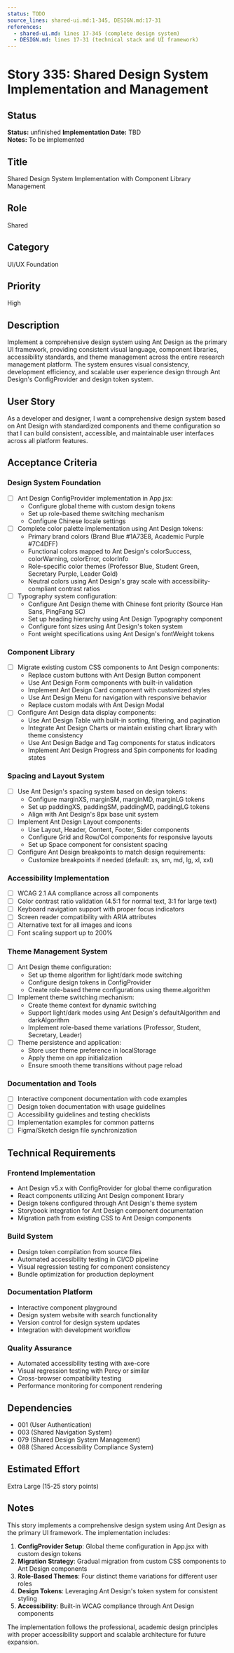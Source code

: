 ```yaml
---
status: TODO
source_lines: shared-ui.md:1-345, DESIGN.md:17-31
references:
  - shared-ui.md: lines 17-345 (complete design system)
  - DESIGN.md: lines 17-31 (technical stack and UI framework)
---
```

# Story 335: Shared Design System Implementation and Management

## Status
**Status:** unfinished
**Implementation Date:** TBD  
**Notes:** To be implemented

## Title
Shared Design System Implementation with Component Library Management

## Role
Shared

## Category
UI/UX Foundation

## Priority
High

## Description
Implement a comprehensive design system using Ant Design as the primary UI framework, providing consistent visual language, component libraries, accessibility standards, and theme management across the entire research management platform. The system ensures visual consistency, development efficiency, and scalable user experience design through Ant Design's ConfigProvider and design token system.

## User Story
As a developer and designer, I want a comprehensive design system based on Ant Design with standardized components and theme configuration so that I can build consistent, accessible, and maintainable user interfaces across all platform features.

## Acceptance Criteria

### Design System Foundation
- [ ] Ant Design ConfigProvider implementation in App.jsx:
  - Configure global theme with custom design tokens
  - Set up role-based theme switching mechanism
  - Configure Chinese locale settings
- [ ] Complete color palette implementation using Ant Design tokens:
  - Primary brand colors (Brand Blue #1A73E8, Academic Purple #7C4DFF)
  - Functional colors mapped to Ant Design's colorSuccess, colorWarning, colorError, colorInfo
  - Role-specific color themes (Professor Blue, Student Green, Secretary Purple, Leader Gold)
  - Neutral colors using Ant Design's gray scale with accessibility-compliant contrast ratios
- [ ] Typography system configuration:
  - Configure Ant Design theme with Chinese font priority (Source Han Sans, PingFang SC)
  - Set up heading hierarchy using Ant Design Typography component
  - Configure font sizes using Ant Design's token system
  - Font weight specifications using Ant Design's fontWeight tokens

### Component Library
- [ ] Migrate existing custom CSS components to Ant Design components:
  - Replace custom buttons with Ant Design Button component
  - Use Ant Design Form components with built-in validation
  - Implement Ant Design Card component with customized styles
  - Use Ant Design Menu for navigation with responsive behavior
  - Replace custom modals with Ant Design Modal
- [ ] Configure Ant Design data display components:
  - Use Ant Design Table with built-in sorting, filtering, and pagination
  - Integrate Ant Design Charts or maintain existing chart library with theme consistency
  - Use Ant Design Badge and Tag components for status indicators
  - Implement Ant Design Progress and Spin components for loading states

### Spacing and Layout System
- [ ] Use Ant Design's spacing system based on design tokens:
  - Configure marginXS, marginSM, marginMD, marginLG tokens
  - Set up paddingXS, paddingSM, paddingMD, paddingLG tokens
  - Align with Ant Design's 8px base unit system
- [ ] Implement Ant Design Layout components:
  - Use Layout, Header, Content, Footer, Sider components
  - Configure Grid and Row/Col components for responsive layouts
  - Set up Space component for consistent spacing
- [ ] Configure Ant Design breakpoints to match design requirements:
  - Customize breakpoints if needed (default: xs, sm, md, lg, xl, xxl)

### Accessibility Implementation
- [ ] WCAG 2.1 AA compliance across all components
- [ ] Color contrast ratio validation (4.5:1 for normal text, 3:1 for large text)
- [ ] Keyboard navigation support with proper focus indicators
- [ ] Screen reader compatibility with ARIA attributes
- [ ] Alternative text for all images and icons
- [ ] Font scaling support up to 200%

### Theme Management System
- [ ] Ant Design theme configuration:
  - Set up theme algorithm for light/dark mode switching
  - Configure design tokens in ConfigProvider
  - Create role-based theme configurations using theme.algorithm
- [ ] Implement theme switching mechanism:
  - Create theme context for dynamic switching
  - Support light/dark modes using Ant Design's defaultAlgorithm and darkAlgorithm
  - Implement role-based theme variations (Professor, Student, Secretary, Leader)
- [ ] Theme persistence and application:
  - Store user theme preference in localStorage
  - Apply theme on app initialization
  - Ensure smooth theme transitions without page reload

### Documentation and Tools
- [ ] Interactive component documentation with code examples
- [ ] Design token documentation with usage guidelines
- [ ] Accessibility guidelines and testing checklists
- [ ] Implementation examples for common patterns
- [ ] Figma/Sketch design file synchronization

## Technical Requirements

### Frontend Implementation
- Ant Design v5.x with ConfigProvider for global theme configuration
- React components utilizing Ant Design component library
- Design tokens configured through Ant Design's theme system
- Storybook integration for Ant Design component documentation
- Migration path from existing CSS to Ant Design components

### Build System
- Design token compilation from source files
- Automated accessibility testing in CI/CD pipeline
- Visual regression testing for component consistency
- Bundle optimization for production deployment

### Documentation Platform
- Interactive component playground
- Design system website with search functionality
- Version control for design system updates
- Integration with development workflow

### Quality Assurance
- Automated accessibility testing with axe-core
- Visual regression testing with Percy or similar
- Cross-browser compatibility testing
- Performance monitoring for component rendering

## Dependencies
- 001 (User Authentication)
- 003 (Shared Navigation System)
- 079 (Shared Design System Management)
- 088 (Shared Accessibility Compliance System)

## Estimated Effort
Extra Large (15-25 story points)

## Notes
This story implements a comprehensive design system using Ant Design as the primary UI framework. The implementation includes:

1. **ConfigProvider Setup**: Global theme configuration in App.jsx with custom design tokens
2. **Migration Strategy**: Gradual migration from custom CSS components to Ant Design components
3. **Role-Based Themes**: Four distinct theme variations for different user roles
4. **Design Tokens**: Leveraging Ant Design's token system for consistent styling
5. **Accessibility**: Built-in WCAG compliance through Ant Design components

The implementation follows the professional, academic design principles with proper accessibility support and scalable architecture for future expansion.
